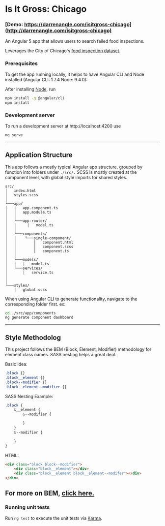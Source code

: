 # Is It Gross: Chicago

### [Demo: https://darrenangle.com/isitgross-chicago](http://darrenangle.com/isitgross-chicago)

An Angular 5 app that allows users to search failed food inspections.

Leverages the City of Chicago's [food inspection dataset](https://data.cityofchicago.org/Health-Human-Services/Food-Inspections/4ijn-s7e5/data). 

### Prerequisites
To get the app running locally, it helps to have Angular CLI and Node installed (Angular CLI: 1.7.4 Node: 9.4.0):

After installing [Node](https://nodejs.org/en/), run 
```bash
npm install -g @angular/cli
npm install
```
### Development server

To run a development server at http://localhost:4200 use
```bash
ng serve
```

---

## Application Structure
This app follows a mostly typical Angular app structure, grouped by function into folders under `./src/.` 
SCSS is mostly created at the component level, with global style imports for shared styles.


```
src/
│   index.html
│   styles.scss  
│
└───app/
│   │   app.component.ts
│   │   app.module.ts
│   │
│   └───app-router/
│   │     │   model.ts
│   │
│   └───components/
│   │    └───single-component/
│   │        │   component.html
│   │        │   component.scss
│   │        │   component.ts
│   │           
│   └───models/
│   │   │   model.ts
│   └───services/
│       │   service.ts
│   
│   
└───styles/
    │   global.scss
```

When using Angular CLI to generate functionality, navigate to the corresponding folder first. ex:
```bash
cd ./src/app/components
ng generate component dashboard
```

---

## Style Methodolog
This project follows the BEM (Block, Element, Modifier) methodology for element class names. SASS nesting helps a great deal. 

Basic Idea:
```css
.block {} 
.block__element {} 
.block--modifier {} 
.block__element--modifier {} 
```
SASS Nesting Example:
```scss
.block {
    &__element {
        &--modifier {

        }
    }
    &--modifier {

    } 
} 
```
HTML:
```html
<div class="block block--modifier">
    <div class="block__element"></div>
    <div class="block__element block__element--modifer"></div>
</div>
```

For more on BEM, [click here.](https://en.bem.info/methodology/quick-start/)
---

### Running unit tests

Run `ng test` to execute the unit tests via [Karma](https://karma-runner.github.io).



